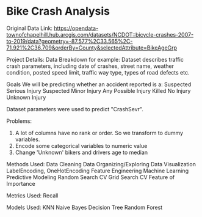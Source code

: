 # Bike Crash Analysis

Original Data Link:
https://opendata-townofchapelhill.hub.arcgis.com/datasets/NCDOT::bicycle-crashes-2007-to-2019/data?geometry=-87.577%2C33.565%2C-71.921%2C36.709&orderBy=County&selectedAttribute=BikeAgeGrp

Project Details:
Data Breakdown for example: Dataset describes traffic crash parameters, including date of crashes, street name, weather condition, posted speed limit, traffic way type, types of road defects etc.

Goals
We will be predicting whether an accident reported is a:
Suspected Serious Injury 
Suspected Minor Injury 
Any Possible Injury 
Killed
No Injury
Unknown Injury

Dataset parameters were used to predict "CrashSevr".

Problems:
1. A lot of columns have no rank or order. So we transform to dummy variables.
2. Encode some categorical variables to numeric value
3. Change 'Unknown' bikers and drivers age to median

Methods Used: 
Data Cleaning
Data Organizing/Exploring
Data Visualization
LabelEncoding, OneHotEncoding
Feature Engineering
Machine Learning
Predictive Modeling
Random Search CV
Grid Search CV
Feature of Importance

Metrics Used:
Recall

Models Used:
KNN
Naive Bayes
Decision Tree
Random Forest


